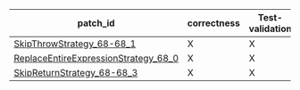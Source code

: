  | patch_id |correctness |Test-validation |NPEX-validation |
 |--- | --- | --- | --- | 
 | [SkipThrowStrategy_68-68_1](./patches/SkipThrowStrategy_68-68_1/patch.java#77) | X | X | X | 
 | [ReplaceEntireExpressionStrategy_68_0](./patches/ReplaceEntireExpressionStrategy_68_0/patch.java#77) | X | X | X | 
 | [SkipReturnStrategy_68-68_3](./patches/SkipReturnStrategy_68-68_3/patch.java#77) | X | X | X | 

